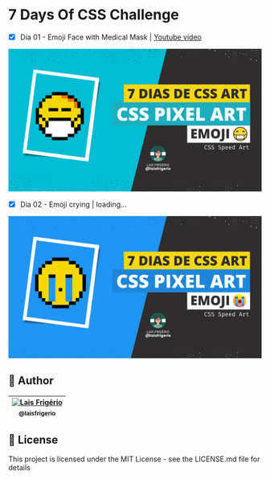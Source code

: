 # 7 Days Of CSS Challenge

- [x] Dia 01 - Emoji Face with Medical Mask | [Youtube vídeo](https://youtu.be/RFn5CJKgdVU)

<p align="center">
  <a><img src="./yt-day-1.png" alt="Pixel Art Emoji - Face with medical mask" title="Pixel Art Emoji - Face with medical mask"></a>
</p>

- [x] Dia 02 - Emoji crying | loading...

<p align="center">
  <a><img src="./yt-day-2.png" alt="Pixel Art Emoji crying" title="Pixel Art Emoji crying"></a>
</p>

## 👩 Author

| [<img src="https://avatars.githubusercontent.com/u/20709086?v=4" width="100px;" alt="Lais Frigério"/><br /><sub><b>@laisfrigerio</b></sub>](https://github.com/laisfrigerio)<br /> |
| :---: |

## 📄 License

This project is licensed under the MIT License - see the LICENSE.md file for details